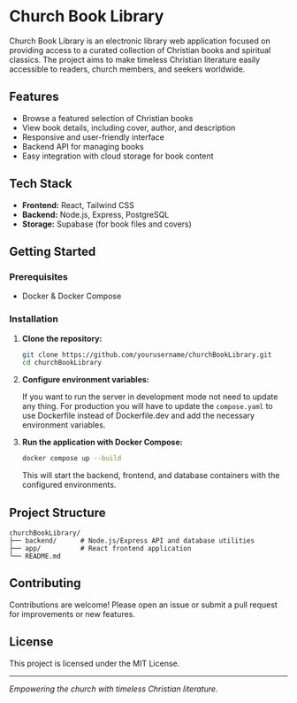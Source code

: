 # Church Book Library

Church Book Library is an electronic library web application focused on providing access to a curated collection of Christian books and spiritual classics. The project aims to make timeless Christian literature easily accessible to readers, church members, and seekers worldwide.

## Features

- Browse a featured selection of Christian books
- View book details, including cover, author, and description
- Responsive and user-friendly interface
- Backend API for managing books
- Easy integration with cloud storage for book content

## Tech Stack

- **Frontend:** React, Tailwind CSS
- **Backend:** Node.js, Express, PostgreSQL
- **Storage:** Supabase (for book files and covers)

## Getting Started

### Prerequisites

- Docker & Docker Compose

### Installation

1. **Clone the repository:**

   ```bash
   git clone https://github.com/yourusername/churchBookLibrary.git
   cd churchBookLibrary
   ```

2. **Configure environment variables:**

   If you want to run the server in development mode not need to update any thing. For production you will have to update the `compose.yaml` to use Dockerfile instead of Dockerfile.dev and add the necessary environment variables.

3. **Run the application with Docker Compose:**

   ```bash
   docker compose up --build
   ```

   This will start the backend, frontend, and database containers with the configured environments.

## Project Structure

```
churchBookLibrary/
├── backend/      # Node.js/Express API and database utilities
├── app/          # React frontend application
└── README.md
```

## Contributing

Contributions are welcome! Please open an issue or submit a pull request for improvements or new features.

## License

This project is licensed under the MIT License.

---

_Empowering the church with timeless Christian literature._
